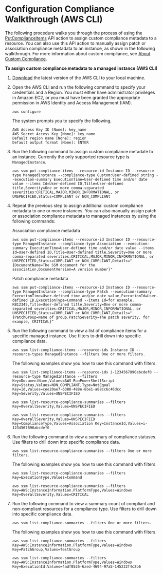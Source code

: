 # Configuration Compliance Walkthrough \(AWS CLI\)<a name="sysman-compliance-walk"></a>

The following procedure walks you through the process of using the [PutComplianceItems](https://docs.aws.amazon.com/ssm/latest/APIReference/API_PutComplianceItems.html) API action to assign custom compliance metadata to a resource\. You can also use this API action to manually assign patch or association compliance metadata to an instance, as shown in the following walkthrough\. For more information about custom compliance, see [About Custom Compliance](sysman-compliance-about.md#sysman-compliance-custom)\.

**To assign custom compliance metadata to a managed instance \(AWS CLI\)**

1. [Download](https://aws.amazon.com/cli/) the latest version of the AWS CLI to your local machine\.

1. Open the AWS CLI and run the following command to specify your credentials and a Region\. You must either have administrator privileges in Amazon EC2, or you must have been granted the appropriate permission in AWS Identity and Access Management \(IAM\)\.

   ```
   aws configure
   ```

   The system prompts you to specify the following\.

   ```
   AWS Access Key ID [None]: key_name
   AWS Secret Access Key [None]: key_name
   Default region name [None]: region
   Default output format [None]: ENTER
   ```

1. Run the following command to assign custom compliance metadate to an instance\. Currently the only supported resource type is `ManagedInstance`\.

   ```
   aws ssm put-compliance-items --resource-id Instance ID --resource-type ManagedInstance --compliance-type Custom:User-defined string --execution-summary ExecutionTime=User-defined time and/or date value --items Id=User-defined ID,Title=User-defined title,Severity=One or more comma-separated severities:CRITICAL,MAJOR,MINOR,INFORMATIONAL, or UNSPECIFIED,Status=COMPLIANT or NON_COMPLIANt
   ```

1. Repeat the previous step to assign additional custom compliance metadata to one or more instances\. You can also manually assign patch or association compliance metadata to managed instances by using the following commands:

   Association compliance metadata

   ```
   aws ssm put-compliance-items --resource-id Instance ID --resource-type ManagedInstance --compliance-type Association --execution-summary ExecutionTime=User-defined time and/or date value --items Id=User-defined ID,Title=User-defined title,Severity=One or more comma-separated severities:CRITICAL,MAJOR,MINOR,INFORMATIONAL, or UNSPECIFIED,Status=COMPLIANT or NON_COMPLIANT,Details="{DocumentName=The SSM document for the association,DocumentVersion=A version number}"
   ```

   Patch compliance metadata

   ```
   aws ssm put-compliance-items --resource-id Instance ID --resource-type ManagedInstance --compliance-type Patch --execution-summary ExecutionTime=User-defined time and/or date value,ExecutionId=User-defined ID,ExecutionType=Command --items Id=for example, KB12345,Title=User-defined title,Severity=One or more comma-separated severities:CRITICAL,MAJOR,MINOR,INFORMATIONAL, or UNSPECIFIED,Status=COMPLIANT or NON_COMPLIANT,Details="{PatchGroup=Name of group,PatchSeverity=The patch severity, for example, CRITICAL}"
   ```

1. Run the following command to view a list of compliance items for a specific managed instance\. Use filters to drill down into specific compliance data\.

   ```
   aws ssm list-compliance-items --resource-ids Instance ID --resource-types ManagedInstance --filters One or more filters.
   ```

   The following examples show you how to use this command with filters\.

   ```
   aws ssm list-compliance-items --resource-ids i-1234567890abcdef0 --resource-type ManagedInstance --filters Key=DocumentName,Values=AWS-RunPowerShellScript Key=Status,Values=NON_COMPLIANT,Type=NotEqual Key=Id,Values=cee20ae7-6388-488e-8be1-a88cc6c46dcc Key=Severity,Values=UNSPECIFIED
   ```

   ```
   aws ssm list-resource-compliance-summaries --filters Key=OverallSeverity,Values=UNSPECIFIED
   ```

   ```
   aws ssm list-resource-compliance-summaries --filters Key=OverallSeverity,Values=UNSPECIFIED Key=ComplianceType,Values=Association Key=InstanceId,Values=i-1234567890abcdef0 
   ```

1. Run the following command to view a summary of compliance statuses\. Use filters to drill down into specific compliance data\.

   ```
   aws ssm list-resource-compliance-summaries --filters One or more filters.
   ```

   The following examples show you how to use this command with filters\.

   ```
   aws ssm list-resource-compliance-summaries --filters Key=ExecutionType,Values=Command
   ```

   ```
   aws ssm list-resource-compliance-summaries --filters Key=AWS:InstanceInformation.PlatformType,Values=Windows Key=OverallSeverity,Values=CRITICAL
   ```

1. Run the following command to view a summary count of compliant and non\-compliant resources for a compliance type\. Use filters to drill down into specific compliance data\.

   ```
   aws ssm list-compliance-summaries --filters One or more filters.
   ```

   The following examples show you how to use this command with filters\.

   ```
   aws ssm list-compliance-summaries --filters Key=AWS:InstanceInformation.PlatformType,Values=Windows Key=PatchGroup,Values=TestGroup
   ```

   ```
   aws ssm list-compliance-summaries --filters Key=AWS:InstanceInformation.PlatformType,Values=Windows Key=ExecutionId,Values=4adf0526-6aed-4694-97a5-145222f4c2b6
   ```